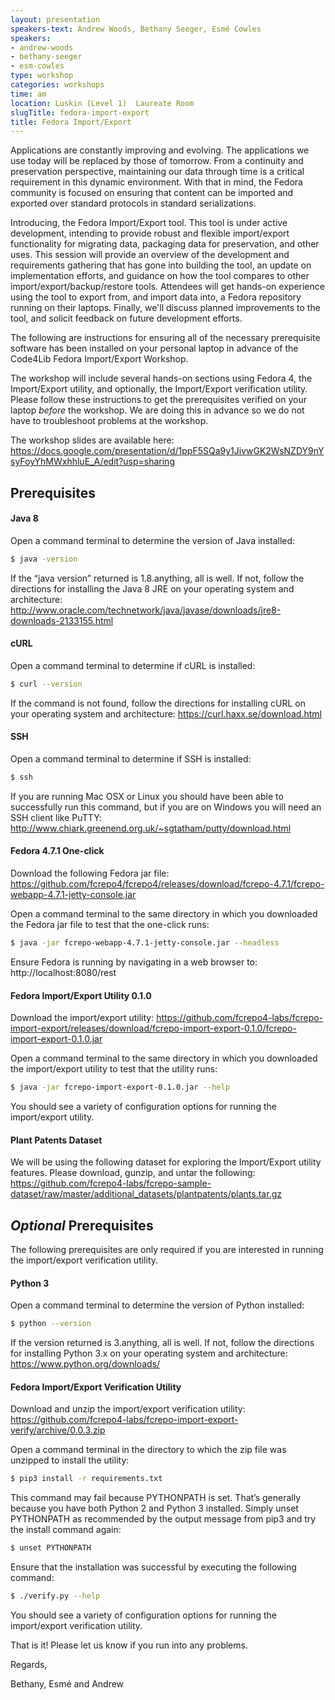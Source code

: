 ```yaml
---
layout: presentation
speakers-text: Andrew Woods, Bethany Seeger, Esmé Cowles
speakers:
- andrew-woods
- bethany-seeger
- esm-cowles
type: workshop
categories: workshops
time: am
location: Luskin (Level 1)  Laureate Room
slugTitle: fedora-import-export
title: Fedora Import/Export
---
```


Applications are constantly improving and evolving. The applications we use today will be replaced by those of tomorrow. From a continuity and preservation perspective, maintaining our data through time is a critical requirement in this dynamic environment. With that in mind, the Fedora community is focused on ensuring that content can be imported and exported over standard protocols in standard serializations.

Introducing, the Fedora Import/Export tool. This tool is under active development, intending to provide robust and flexible import/export functionality for migrating data, packaging data for preservation, and other uses.  This session will provide an overview of the development and requirements gathering that has gone into building the tool, an update on implementation efforts, and guidance on how the tool compares to other import/export/backup/restore tools.  Attendees will get hands-on experience using the tool to export from, and import data into, a Fedora repository running on their laptops.  Finally, we'll discuss planned improvements to the tool, and solicit feedback on future development efforts.

The following are instructions for ensuring all of the necessary prerequisite software has been installed on your personal laptop in advance of the Code4Lib Fedora Import/Export Workshop.

The workshop will include several hands-on sections using Fedora 4, the Import/Export utility, and optionally, the Import/Export verification utility. Please follow these instructions to get the prerequisites verified on your laptop *before* the workshop. We are doing this in advance so we do not have to troubleshoot problems at the workshop.

The workshop slides are available here:
<https://docs.google.com/presentation/d/1ppF5SQa9y1JivwGK2WsNZDY9nYsyFoyYhMWxhhluE_A/edit?usp=sharing>

## Prerequisites

#### Java 8

Open a command terminal to determine the version of Java installed:

```sh
$ java -version
```

If the “java version” returned is 1.8.anything, all is well. If not, follow the directions for installing the Java 8 JRE on your operating system and architecture:
<http://www.oracle.com/technetwork/java/javase/downloads/jre8-downloads-2133155.html>

#### cURL

Open a command terminal to determine if cURL is installed:

```sh
$ curl --version
```

If the command is not found, follow the directions for installing cURL on your operating system and architecture:
<https://curl.haxx.se/download.html>

#### SSH

Open a command terminal to determine if SSH is installed:

```sh
$ ssh
```

If you are running Mac OSX or Linux you should have been able to successfully run this command, but if you are on Windows you will need an SSH client like PuTTY: <http://www.chiark.greenend.org.uk/~sgtatham/putty/download.html>

#### Fedora 4.7.1 One-click

Download the following Fedora jar file:
<https://github.com/fcrepo4/fcrepo4/releases/download/fcrepo-4.7.1/fcrepo-webapp-4.7.1-jetty-console.jar>

Open a command terminal to the same directory in which you downloaded the Fedora jar file to test that the one-click runs:

```sh
$ java -jar fcrepo-webapp-4.7.1-jetty-console.jar --headless
```

Ensure Fedora is running by navigating in a web browser to: http://localhost:8080/rest

#### Fedora Import/Export Utility 0.1.0

Download the import/export utility:
<https://github.com/fcrepo4-labs/fcrepo-import-export/releases/download/fcrepo-import-export-0.1.0/fcrepo-import-export-0.1.0.jar>

Open a command terminal to the same directory in which you downloaded the import/export utility to test that the utility runs:

```sh
$ java -jar fcrepo-import-export-0.1.0.jar --help
```

You should see a variety of configuration options for running the import/export utility.

#### Plant Patents Dataset

We will be using the following dataset for exploring the Import/Export utility features. Please download, gunzip, and untar the following:
<https://github.com/fcrepo4-labs/fcrepo-sample-dataset/raw/master/additional_datasets/plantpatents/plants.tar.gz>

## *Optional* Prerequisites

The following prerequisites are only required if you are interested in running the import/export verification utility.

#### Python 3

Open a command terminal to determine the version of Python installed:

```sh
$ python --version
```

If the version returned is 3.anything, all is well. If not, follow the directions for installing Python 3.x on your operating system and architecture:
<https://www.python.org/downloads/>

#### Fedora Import/Export Verification Utility

Download and unzip the import/export verification utility:
<https://github.com/fcrepo4-labs/fcrepo-import-export-verify/archive/0.0.3.zip>

Open a command terminal in the directory to which the zip file was unzipped to install the utility:

```sh
$ pip3 install -r requirements.txt
```

This command may fail because PYTHONPATH is set.  That’s generally because you have both Python 2 and Python 3 installed.  Simply unset PYTHONPATH as recommended by the output message from pip3 and try the install command again:

```sh
$ unset PYTHONPATH
```

Ensure that the installation was successful by executing the following command:

```sh
$ ./verify.py --help
```

You should see a variety of configuration options for running the import/export verification utility.

That is it! Please let us know if you run into any problems.

Regards,

Bethany, Esmé and Andrew
